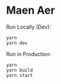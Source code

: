 # Maen Aer

Run Locally (Dev):

```
yarn
yarn dev
```

Run in Production:

```
yarn
yarn build
yarn start
```
